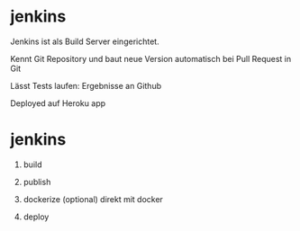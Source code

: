 jenkins
=======

Jenkins ist als Build Server eingerichtet.

Kennt Git Repository und baut neue Version automatisch bei Pull Request in Git

Lässt Tests laufen: Ergebnisse an Github

Deployed auf Heroku app


# jenkins
1. build
2. publish
3. dockerize (optional)
	direkt mit docker

4. deploy
	
